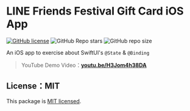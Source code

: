 # LINE Friends Festival Gift Card iOS App

[![GitHub license](https://img.shields.io/github/license/5j54d93/LINE-Friends-Festival-Gift-Card-iOS-App)](https://github.com/5j54d93/LINE-Friends-Festival-Gift-Card-iOS-App/blob/main/LICENSE)
![GitHub Repo stars](https://img.shields.io/github/stars/5j54d93/LINE-Friends-Festival-Gift-Card-iOS-App)
![GitHub repo size](https://img.shields.io/github/repo-size/5j54d93/LINE-Friends-Festival-Gift-Card-iOS-App)

An iOS app to exercise about SwiftUI's `@State` & `@Binding`

> YouTube Demo Video：[**youtu.be/H3Jom4h38DA**](https://youtu.be/H3Jom4h38DA)

## License：MIT

This package is [MIT licensed](https://github.com/5j54d93/LINE-Friends-Festival-Gift-Card-iOS-App/blob/main/LICENSE).
